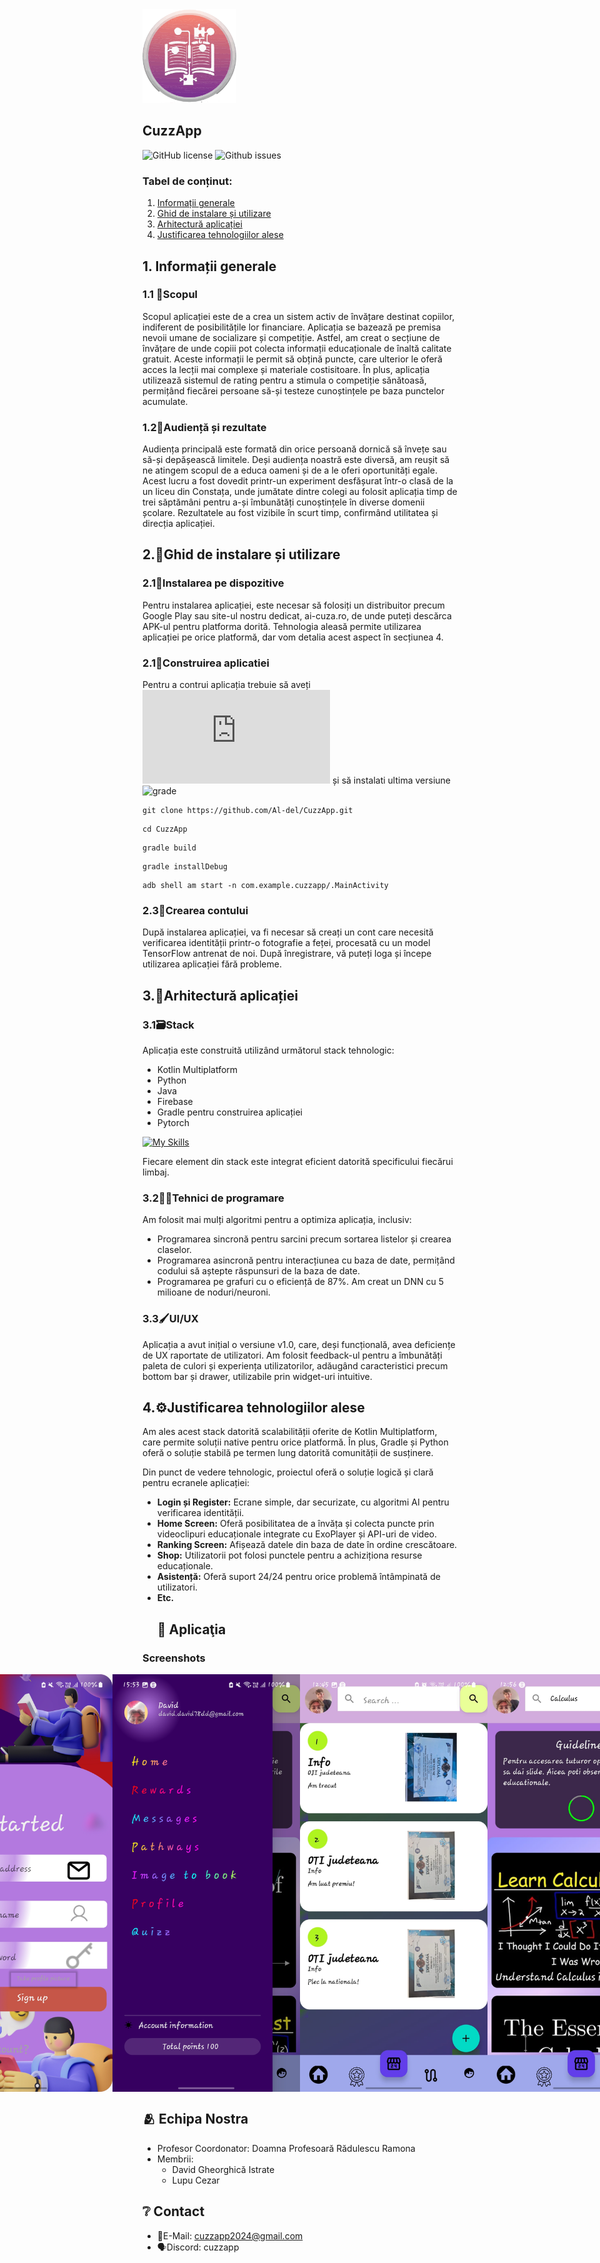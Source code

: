 <img width="150px" src="https://github.com/Al-del/CuzzApp/blob/master/app/src/main/res/drawable/iconitza.png" />

## CuzzApp
![GitHub license](https://img.shields.io/badge/licence-MIT-green)
![Github issues](https://img.shields.io/badge/issues-0%20open-yellow)
### Tabel de conținut:
1. [Informații generale](#informații-generale)
2. [Ghid de instalare și utilizare](#ghid-de-instalare-și-utilizare)
3. [Arhitectură aplicației](#arhitectură-aplicației)
4. [Justificarea tehnologiilor alese](#justificarea-tehnologiilor-alese)

## 1. Informații generale

### 1.1 🎯Scopul
Scopul aplicației este de a crea un sistem activ de învățare destinat copiilor, indiferent de posibilitățile lor financiare. Aplicația se bazează pe premisa nevoii umane de socializare și competiție. Astfel, am creat o secțiune de învățare de unde copiii pot colecta informații educaționale de înaltă calitate gratuit. Aceste informații le permit să obțină puncte, care ulterior le oferă acces la lecții mai complexe și materiale costisitoare. În plus, aplicația utilizează sistemul de rating pentru a stimula o competiție sănătoasă, permițând fiecărei persoane să-și testeze cunoștințele pe baza punctelor acumulate.

### 1.2👥Audiență și rezultate
Audiența principală este formată din orice persoană dornică să învețe sau să-și depășească limitele. Deși audiența noastră este diversă, am reușit să ne atingem scopul de a educa oameni și de a le oferi oportunități egale. Acest lucru a fost dovedit printr-un experiment desfășurat într-o clasă de la un liceu din Constața, unde jumătate dintre colegi au folosit aplicația timp de trei săptămâni pentru a-și îmbunătăți cunoștințele în diverse domenii școlare. Rezultatele au fost vizibile în scurt timp, confirmând utilitatea și direcția aplicației.

## 2.🔧Ghid de instalare și utilizare

### 2.1📲Instalarea pe dispozitive
Pentru instalarea aplicației, este necesar să folosiți un distribuitor precum Google Play sau site-ul nostru dedicat, ai-cuza.ro, de unde puteți descărca APK-ul pentru platforma dorită. Tehnologia aleasă permite utilizarea aplicației pe orice platformă, dar vom detalia acest aspect în secțiunea 4.
### 2.1📲Construirea aplicatiei
Pentru a contrui aplicația trebuie să aveți ![Java 17](https://www.oracle.com/java/technologies/javase/jdk17-archive-downloads.html) și să instalati ultima versiune ![grade](https://gradle.org/install/)
```
git clone https://github.com/Al-del/CuzzApp.git 
```
```
cd CuzzApp
```
```
gradle build
```
```
gradle installDebug
```
```
adb shell am start -n com.example.cuzzapp/.MainActivity
```
### 2.3🔑Crearea contului
După instalarea aplicației, va fi necesar să creați un cont care necesită verificarea identității printr-o fotografie a feței, procesată cu un model TensorFlow antrenat de noi. După înregistrare, vă puteți loga și începe utilizarea aplicației fără probleme.

## 3.📐Arhitectură aplicației

### 3.1🗃️Stack
Aplicația este construită utilizând următorul stack tehnologic:
- Kotlin Multiplatform
- Python
- Java
- Firebase
- Gradle pentru construirea aplicației
- Pytorch

[![My Skills](https://skillicons.dev/icons?i=kotlin,python,java,firebase,gradle,pytorch)](https://skillpythonicons.dev)  

Fiecare element din stack este integrat eficient datorită specificului fiecărui limbaj.

### 3.2👨‍💻Tehnici de programare
Am folosit mai mulți algoritmi pentru a optimiza aplicația, inclusiv:
- Programarea sincronă pentru sarcini precum sortarea listelor și crearea claselor.
- Programarea asincronă pentru interacțiunea cu baza de date, permițând codului să aștepte răspunsuri de la baza de date.
- Programarea pe grafuri cu o eficiență de 87%. Am creat un DNN cu 5 milioane de noduri/neuroni.

### 3.3🖌️UI/UX
Aplicația a avut inițial o versiune v1.0, care, deși funcțională, avea deficiențe de UX raportate de utilizatori. Am folosit feedback-ul pentru a îmbunătăți paleta de culori și experiența utilizatorilor, adăugând caracteristici precum bottom bar și drawer, utilizabile prin widget-uri intuitive.

## 4.⚙️Justificarea tehnologiilor alese

Am ales acest stack datorită scalabilității oferite de Kotlin Multiplatform, care permite soluții native pentru orice platformă. În plus, Gradle și Python oferă o soluție stabilă pe termen lung datorită comunității de susținere.

Din punct de vedere tehnologic, proiectul oferă o soluție logică și clară pentru ecranele aplicației:
- **Login și Register:** Ecrane simple, dar securizate, cu algoritmi AI pentru verificarea identității.
- **Home Screen:** Oferă posibilitatea de a învăța și colecta puncte prin videoclipuri educaționale integrate cu ExoPlayer și API-uri de video.
- **Ranking Screen:** Afișează datele din baza de date în ordine crescătoare.
- **Shop:** Utilizatorii pot folosi punctele pentru a achiziționa resurse educaționale.
- **Asistență:** Oferă suport 24/24 pentru orice problemă întâmpinată de utilizatori.
- **Etc.**
  ## 📂 Aplicaţia
### Screenshots

<div style="display: flex; justify-content: center;">
    <img width="300px" src="https://github.com/Al-del/CuzzApp/blob/master/app/src/main/res/drawable/register.jpg" />
    <img width="300px" src="https://github.com/Al-del/CuzzApp/blob/master/app/src/main/res/drawable/drawer.jpg" />
    <img width="300px" src="https://github.com/Al-del/CuzzApp/blob/master/app/src/main/res/drawable/achievementuri.jpeg" />
  <img width="300px" src="https://github.com/Al-del/CuzzApp/blob/master/app/src/main/res/drawable/WhatsApp%20Image%202024-07-16%20at%2012.56.29.jpeg" />
</div>

## 🫂 Echipa Nostra

- Profesor Coordonator: Doamna Profesoară Rădulescu Ramona
- Membrii:
  - David Gheorghică Istrate
  - Lupu Cezar
## ❔ Contact

- 📧E-Mail: cuzzapp2024@gmail.com
- 🗣️Discord: cuzzapp
